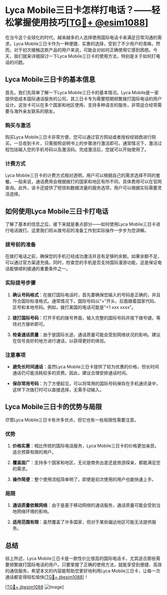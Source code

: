# Lyca Mobile三日卡怎样打电话？——轻松掌握使用技巧[[TG💪+ @esim1088](https://t.me/s/esim1088)]

在当今这个全球化的时代，越来越多的人选择使用国际电话卡来满足日常沟通的需求。Lyca Mobile三日卡作为一种便捷、实惠的选择，受到了不少用户的青睐。然而，对于初次接触这款产品的用户来说，可能会对如何正确使用它感到困惑。今天，我们就来详细探讨一下Lyca Mobile三日卡的使用方法，特别是关于如何打电话的问题。

## Lyca Mobile三日卡的基本信息

首先，我们先简单了解一下Lyca Mobile三日卡的基本情况。Lyca Mobile是一家提供低成本国际通话服务的公司，其三日卡专为需要短期频繁拨打国际电话的用户设计。这张卡可以在多个国家和地区使用，支持多种语言的服务，非常适合经常需要与海外亲友联系的朋友。

### 购买与激活

购买Lyca Mobile三日卡非常方便，您可以通过官方网站或者授权经销商进行购买。一旦收到卡片，只需按照说明书上的步骤进行激活即可。通常情况下，激活过程包括输入您的手机号码以及激活码。完成激活后，您就可以开始使用了。

### 计费方式

Lyca Mobile三日卡的计费方式相对透明，用户可以根据自己的需求选择不同的套餐。一般来说，通话费用会根据拨打的国家和地区有所不同，具体费用可以在官网查询。此外，该卡还提供了短信和数据流量的服务选项，用户可以根据实际需要灵活选择。

## 如何使用Lyca Mobile三日卡打电话

了解了基本的信息之后，接下来就是重点部分——如何使用Lyca Mobile三日卡进行电话拨打。这里我们将从拨号前的准备工作到实际操作一步步为您讲解。

### 拨号前的准备

在拨打电话之前，确保您的手机已经成功激活并且有足够的余额。如果余额不足，可以通过官方渠道充值。同时，检查您的手机是否支持国际漫游功能，这是保证电话能够顺利接通的重要条件之一。

### 实际拨号步骤

1. **确认号码格式**：在拨打国际电话时，首先要确保您输入的号码是正确的，并且符合国际标准格式。通常情况下，国际号码以“+”开头，后面跟着国家代码、区号和本地号码。例如，拨打美国的电话可能是“+1 xxx xxxx”。

2. **拨打国际号码**：打开手机的拨号界面，输入完整的国际号码并按下拨号键。等待对方接听即可。

3. **检查通话质量**：由于是国际长途，通话质量可能会受到网络状况的影响。建议在信号良好的地方进行通话，以获得更好的体验。

### 注意事项

- **避免长时间通话**：虽然Lyca Mobile三日卡提供了较为优惠的价格，但长时间通话仍可能消耗较多的资费。因此，建议合理安排通话时间。
  
- **保存常用号码**：为了方便起见，可以将常用的国际号码保存在手机通讯录中，这样下次拨打时可以直接选择，无需手动输入。

## Lyca Mobile三日卡的优势与局限

尽管Lyca Mobile三日卡有许多优点，但它也有一些局限性需要注意。

### 优势

1. **价格实惠**：相比传统的国际电话服务，Lyca Mobile三日卡的价格更加亲民，适合预算有限的用户。
   
2. **覆盖面广**：支持多个国家和地区，无论是商务出差还是旅游探亲，都能满足您的需求。

3. **操作简便**：整个使用流程简单明了，即使是初次使用的用户也能快速上手。

### 局限

1. **通话质量依赖网络**：由于是基于移动网络的通话服务，通话质量可能会受到当地网络环境的影响。

2. **适用范围有限**：虽然覆盖了许多国家，但对于某些偏远地区可能无法提供服务。

## 总结

综上所述，Lyca Mobile三日卡是一款性价比很高的国际电话卡，尤其适合那些需要频繁拨打国际电话的用户。只要掌握了正确的使用方法，就能享受到便捷、高效的通信服务。希望本文的内容能帮助您更好地利用Lyca Mobile三日卡，让每一次通话都变得轻松愉快[[TG💪+ @esim1088](https://t.me/s/esim1088)]！

[[TG💪+ @esim1088](https://t.me/s/esim1088) ![Image](https://i.postimg.cc/4NQfJmqS/Snipaste-2025-05-13-00-14-12.png)]